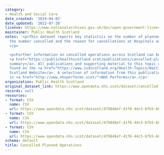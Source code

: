 ```yaml
---
category:
- Health and Social Care
date_created: '2019-04-02'
date_updated: '2022-07-20'
license: https://www.nationalarchives.gov.uk/doc/open-government-licence/version/3/
maintainer: Public Health Scotland
notes: '<p>This dataset reports key statistics on the number of planned operations,
  the number cancelled and the reason for cancellations at Hospitals across Scotland.
  </p>

  <p>Further information on cancelled operations across Scotland can be found in the
  <a href="https://publichealthscotland.scot/publications/cancelled-planned-operations/">publication
  summary</a>. All publications and supporting material to this topic area can be
  found on the <a href="https://www.isdscotland.org/Health-Topics/Waiting-Times/Cancelled-Planned-Procedures/">ISD
  Scotland Website</a>. A selection of information from this publication is included
  in <a href="http://www.nhsperforms.scot/">NHS Performs</a>.</p>'
organization: Public Health Scotland
original_dataset_link: https://www.opendata.nhs.scot/dataset/cancelled-planned-operations
records: null
resources:
- format: CSV
  name: CSV
  url: https://www.opendata.nhs.scot/dataset/479848ef-41f8-44c5-bfb5-666e0df8f574/resource/bcc860a4-49f4-4232-a76b-f559cf6eb885/download/cancellations_by_hospital_may_2022.csv
- format: CSV
  name: CSV
  url: https://www.opendata.nhs.scot/dataset/479848ef-41f8-44c5-bfb5-666e0df8f574/resource/0f1cf6b1-ebf6-4928-b490-0a721cc98884/download/cancellations_by_board_may_2022.csv
- format: CSV
  name: CSV
  url: https://www.opendata.nhs.scot/dataset/479848ef-41f8-44c5-bfb5-666e0df8f574/resource/df65826d-0017-455b-b312-828e47df325b/download/cancellations_scotland_may_2022.csv
schema: default
title: Cancelled Planned Operations
---
```


